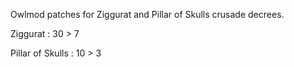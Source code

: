 Owlmod patches for Ziggurat and Pillar of Skulls crusade decrees.

Ziggurat : 30 > 7

Pillar of Skulls : 10 > 3
